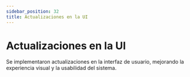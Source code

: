 ```yaml
---
sidebar_position: 32
title: Actualizaciones en la UI
---
```


# Actualizaciones en la UI

Se implementaron actualizaciones en la interfaz de usuario, mejorando la experiencia visual y la usabilidad del sistema.
